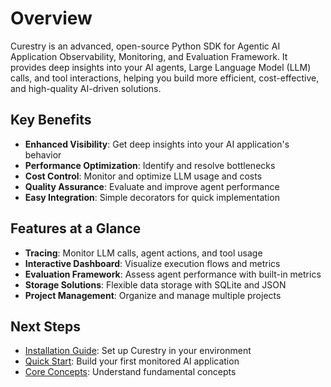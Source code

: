 # Overview

Curestry is an advanced, open-source Python SDK for Agentic AI Application Observability, Monitoring, and Evaluation Framework. It provides deep insights into your AI agents, Large Language Model (LLM) calls, and tool interactions, helping you build more efficient, cost-effective, and high-quality AI-driven solutions.

## Key Benefits

- **Enhanced Visibility**: Get deep insights into your AI application's behavior
- **Performance Optimization**: Identify and resolve bottlenecks
- **Cost Control**: Monitor and optimize LLM usage and costs
- **Quality Assurance**: Evaluate and improve agent performance
- **Easy Integration**: Simple decorators for quick implementation

## Features at a Glance

- **Tracing**: Monitor LLM calls, agent actions, and tool usage
- **Interactive Dashboard**: Visualize execution flows and metrics
- **Evaluation Framework**: Assess agent performance with built-in metrics
- **Storage Solutions**: Flexible data storage with SQLite and JSON
- **Project Management**: Organize and manage multiple projects

## Next Steps

- [Installation Guide](installation.md): Set up Curestry in your environment
- [Quick Start](quick-start.md): Build your first monitored AI application
- [Core Concepts](../core-concepts/key-features.md): Understand fundamental concepts